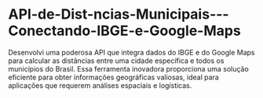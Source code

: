 # API-de-Dist-ncias-Municipais---Conectando-IBGE-e-Google-Maps
Desenvolvi uma poderosa API que integra dados do IBGE e do Google Maps para calcular as distâncias entre uma cidade específica e todos os municípios do Brasil. Essa ferramenta inovadora proporciona uma solução eficiente para obter informações geográficas valiosas, ideal para aplicações que requerem análises espaciais e logísticas.
